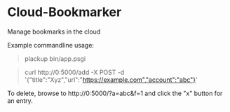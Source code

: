 # Cloud-Bookmarker
Manage bookmarks in the cloud

Example commandline usage:

> plackup bin/app.psgi

> curl http://0:5000/add -X POST -d '{"title":"Xyz","url":"https://example.com","account":"abc"}'

To delete, browse to http://0:5000/?a=abc&f=1 and click the "x" button for an entry.
